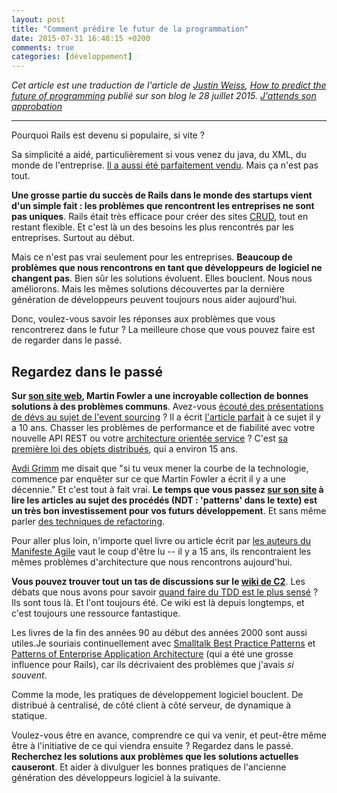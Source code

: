 ```yaml
---
layout: post
title: "Comment prédire le futur de la programmation"
date: 2015-07-31 16:48:15 +0200
comments: true
categories: [développement]
---
```


_Cet article est une traduction de l'article de [Justin Weiss](https://twitter.com/justinweiss), [How to predict the future of programming](http://www.justinweiss.com/blog/2015/07/28/how-to-predict-the-future-of-programming/) publié sur son blog le 28 juillet 2015. [J'attends son approbation](https://twitter.com/ticabri/status/626668884343566336)_

---

Pourquoi Rails est devenu si populaire, si vite ?

Sa simplicité a aidé, particulièrement si vous venez du java, du XML, du monde
de l'entreprise. [Il a aussi été parfaitement vendu](https://www.youtube.com/watch?v=Gzj723LkRJY). Mais ça n'est pas tout.

**Une grosse partie du succès de Rails dans le monde des startups vient d'un simple fait : les problèmes que rencontrent les entreprises ne sont pas uniques**. Rails était très efficace pour créer des sites [CRUD](https://en.wikipedia.org/wiki/Create,_read,_update_and_delete), tout en restant flexible. Et c'est là un des besoins les plus rencontrés par les entreprises. Surtout au début.

Mais ce n'est pas vrai seulement pour les entreprises. **Beaucoup de problèmes que nous rencontrons en tant que développeurs de logiciel ne changent pas**.
Bien sûr les solutions évoluent. Elles bouclent. Nous nous améliorons.
Mais les mêmes solutions découvertes par la dernière génération de
développeurs peuvent toujours nous aider aujourd'hui.

Donc, voulez-vous savoir les réponses aux problèmes que vous rencontrerez
dans le futur ? La meilleure chose que vous pouvez faire est de regarder
dans le passé.

## Regardez dans le passé

**Sur [son site web](http://martinfowler.com/), Martin Fowler a une incroyable collection de bonnes solutions à des problèmes communs**. Avez-vous [écouté
des présentations de dévs au sujet de l'event sourcing](http://blog.arkency.com/2015/03/fast-introduction-to-event-sourcing-for-ruby-programmers/) ?
Il a écrit [l'article parfait](http://www.martinfowler.com/eaaDev/EventSourcing.html) à ce sujet il y a 10 ans. Chasser les problèmes de performance et de
fiabilité avec votre nouvelle API REST ou votre [architecture orientée service](https://en.wikipedia.org/wiki/Service-oriented_architecture) ?
C'est [sa première loi des objets distribués](http://www.drdobbs.com/errant-architectures/184414966), qui a environ 15 ans.

[Avdi Grimm](http://avdi.org/) me disait que "si tu veux mener la courbe de la technologie,
commence par enquêter sur ce que Martin Fowler a écrit il y a une décennie."
Et c'est tout à fait vrai. **Le temps que vous passez [sur son site](http://martinfowler.com/) à lire les articles au sujet des procédés (NDT : 'patterns' dans le texte) est un très bon investissement pour vos futurs développement**. Et sans même parler [des techniques de refactoring](http://refactoring.com/catalog/).

Pour aller plus loin, n'importe quel livre ou article écrit
par [les auteurs du Manifeste Agile](http://www.agilemanifesto.org/) vaut le coup d'être lu -- il y a 15 ans, ils
rencontraient les mêmes problèmes d'architecture que nous rencontrons
aujourd'hui.

**Vous pouvez trouver tout un tas de discussions sur le [wiki de C2](http://www.c2.com/cgi/wiki)**. Les débats que nous avons pour savoir [quand faire du TDD est le plus sensé](http://www.c2.com/cgi/wiki?TestDrivenDevelopment) ? Ils sont tous là. Et l'ont toujours été. Ce wiki est là depuis longtemps, et c'est toujours une ressource fantastique.

Les livres de la fin des années 90 au début des années 2000 sont aussi utiles.Je souriais continuellement avec [Smalltalk Best Practice Patterns](http://www.amazon.com/Smalltalk-Best-Practice-Patterns-Kent/dp/013476904X) et [Patterns of Enterprise Application Architecture](http://www.amazon.com/Patterns-Enterprise-Application-Architecture-Martin/dp/0321127420) (qui a été une grosse influence pour Rails), car ils décrivaient des problèmes que j'avais _si souvent_.

Comme la mode, les pratiques de développement logiciel bouclent. De distribué à centralisé, de côté client à côté serveur, de dynamique à statique.

Voulez-vous être en avance, comprendre ce qui va venir, et peut-être même être à l'initiative de ce qui viendra ensuite ? Regardez dans le passé. **Recherchez les solutions aux problèmes que les solutions actuelles causeront**. Et aider à divulguer les bonnes pratiques de l'ancienne génération des développeurs logiciel à la suivante.
